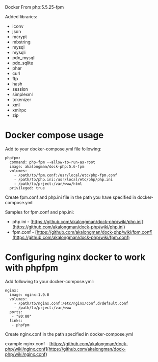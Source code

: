 Docker From php:5.5.25-fpm

Added libraries:

 * iconv
 * json
 * mcrypt
 * mbstring
 * mysql
 * mysqli
 * pdo_mysql
 * pdo_sqlite
 * phar
 * curl
 * ftp
 * hash
 * session
 * simplexml
 * tokenizer
 * xml
 * xmlrpc
 * zip

# Docker compose usage

Add to your docker-compose.yml file following:

```
phpfpm:
  command: php-fpm --allow-to-run-as-root
  image: akalongman/dock-php:5.6-fpm
  volumes:
    - /path/to/fpm.conf:/usr/local/etc/php-fpm.conf
    - /path/to/php.ini:/usr/local/etc/php/php.ini
    - /path/to/prject:/var/www/html
  privileged: true
```

Create fpm.conf and php.ini file in the path you have specified in docker-compose.yml

Samples for fpm.conf and php.ini:

 * php.ini - [https://github.com/akalongman/dock-php/wiki/php.ini](https://github.com/akalongman/dock-php/wiki/php.ini)
 * fpm.conf - [https://github.com/akalongman/dock-php/wiki/fpm.conf](https://github.com/akalongman/dock-php/wiki/fpm.conf)

# Configuring nginx docker to work with phpfpm

Add following to your docker-compose.yml:

```
nginx:
  image: nginx:1.9.0
  volumes:
    - /path/to/nginx.conf:/etc/nginx/conf.d/default.conf
    - /path/to/prject:/var/www
  ports:
   - "80:80"
  links:
   - phpfpm
```

Create nginx.conf in the path specified in docker-compose.yml

example nginx.conf - [https://github.com/akalongman/dock-php/wiki/nginx.conf](https://github.com/akalongman/dock-php/wiki/nginx.conf)
